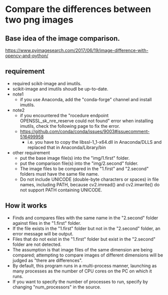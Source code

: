 # Compare the differences between two png images
## Base idea of the image comparison.
https://www.pyimagesearch.com/2017/06/19/image-difference-with-opencv-and-python/
## requirement
* required scikit-image and imutils.
* scikit-image and imutils shoudl be up-to-date.
* note1
    * if you use Anaconda, add the "conda-forge" channel and install imutils.
* note2
    * if you encountered the "rocedure endpoint OPENSSL_sk_nre_reserve could not found" error when installing imutils, check the following page to fix the error.
    * https://github.com/conda/conda/issues/9003#issuecomment-516499958
        * i.e. you have to copy the libssl-1_1-x64.dll in Anaconda/DLLS and replaced that in Anaconda/Library/bin
* other requirement
    * put the base image file(s) into the "img/1.first" folder.
    * put the comparison file(s) into the "img/2.second" folder.
    * The image files to be compared in the "1.first" and "2.second" folders must have the same file name.
    * Do not include UNICODE (double-byte characters or spaces) in file names, including PATH, because cv2.imread() and cv2.imwrite() do not support PATH containing UNICODE.
## How it works
* Finds and compares files with the same name in the "2.second" folder against files in the "1.first" folder.
* If the file exists in the "1.first" folder but not in the "2.second" folder, an error message will be output.
* Files that do not exist in the "1.first" folder but exist in the "2.second" folder are not detected.
* The assumption is that image files of the same dimension are being compared; attempting to compare images of different dimensions will be judged as "there are differences".
* By default, this program runs in a multi-process manner, launching as many processes as the number of CPU cores on the PC on which it runs.
* If you want to specify the number of processes to run, specify by changing "num_processors" in the source.
